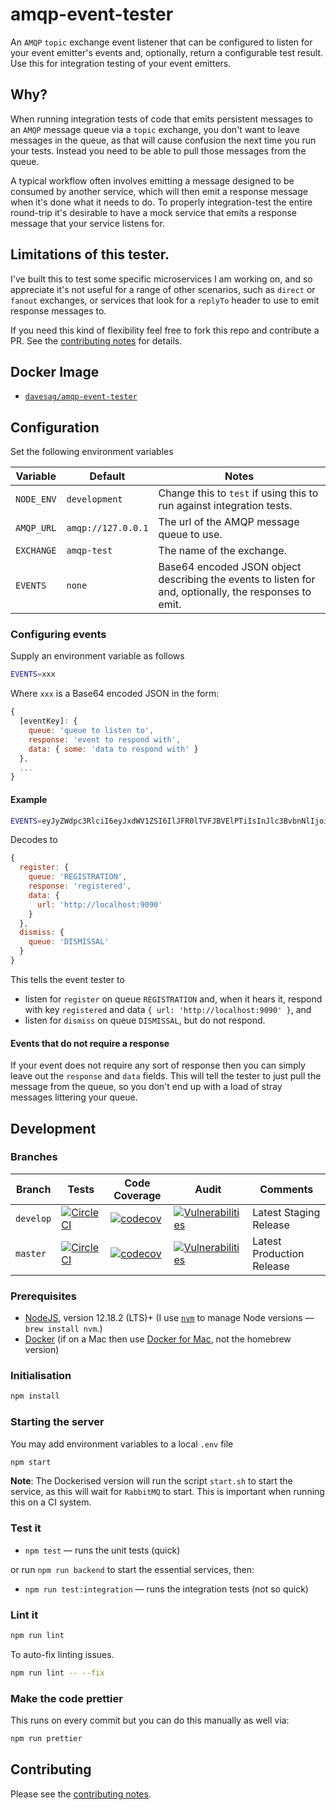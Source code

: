 # amqp-event-tester

An `AMQP` `topic` exchange event listener that can be configured to listen for your event emitter's events and, optionally, return a configurable test result. Use this for integration testing of your event emitters.

## Why?

When running integration tests of code that emits persistent messages to an `AMQP` message queue via a `topic` exchange, you don't want to leave messages in the queue, as that will cause confusion the next time you run your tests. Instead you need to be able to pull those messages from the queue.

A typical workflow often involves emitting a message designed to be consumed by another service, which will then emit a response message when it's done what it needs to do. To properly integration-test the entire round-trip it's desirable to have a mock service that emits a response message that your service listens for.

## Limitations of this tester.

I've built this to test some specific microservices I am working on, and so appreciate it's not useful for a range of other scenarios, such as `direct` or `fanout` exchanges, or services that look for a `replyTo` header to use to emit response messages to.

If you need this kind of flexibility feel free to fork this repo and contribute a PR. See the [contributing notes](CONTRIBUTING.md) for details.

## Docker Image

- [`davesag/amqp-event-tester`](https://hub.docker.com/r/davesag/amqp-event-tester/)

## Configuration

Set the following environment variables

<!-- prettier-ignore -->
|Variable  |Default           |Notes |
|----------|------------------|------|
|`NODE_ENV`|`development`     |Change this to `test` if using this to run against integration tests.|
|`AMQP_URL`|`amqp://127.0.0.1`|The url of the AMQP message queue to use.|
|`EXCHANGE`|`amqp-test`       |The name of the exchange.                |
|`EVENTS`  |`none`            |Base64 encoded JSON object describing the events to listen for and, optionally, the responses to emit.|

### Configuring events

Supply an environment variable as follows

```sh
EVENTS=xxx
```

Where `xxx` is a Base64 encoded JSON in the form:

```js
{
  [eventKey]: {
    queue: 'queue to listen to',
    response: 'event to respond with',
    data: { some: 'data to respond with' }
  },
  ...
}
```

#### Example

```sh
EVENTS=eyJyZWdpc3RlciI6eyJxdWV1ZSI6IlJFR0lTVFJBVElPTiIsInJlc3BvbnNlIjoicmVnaXN0ZXJlZCIsImRhdGEiOnsidXJsIjoiaHR0cDovL2xvY2FsaG9zdDo5MDkwIn19LCJkaXNtaXNzIjp7InF1ZXVlIjoiRElTTUlTU0FMIn19
```

Decodes to

```js
{
  register: {
    queue: 'REGISTRATION',
    response: 'registered',
    data: {
      url: 'http://localhost:9090'
    }
  },
  dismiss: {
    queue: 'DISMISSAL'
  }
}
```

This tells the event tester to

- listen for `register` on queue `REGISTRATION` and, when it hears it, respond with key `registered` and data `{ url: 'http://localhost:9090' }`, and
- listen for `dismiss` on queue `DISMISSAL`, but do not respond.

#### Events that do not require a response

If your event does not require any sort of response then you can simply leave out the `response` and `data` fields. This will tell the tester to just pull the message from the queue, so you don't end up with a load of stray messages littering your queue.

## Development

### Branches

<!-- prettier-ignore -->
| Branch | Tests | Code Coverage | Audit | Comments |
| ------ | ----- | ------------- | ----- | ---------|
| `develop` | [![CircleCI](https://circleci.com/gh/davesag/amqp-event-tester/tree/develop.svg?style=svg)](https://circleci.com/gh/davesag/amqp-event-tester/tree/develop) | [![codecov](https://codecov.io/gh/davesag/amqp-event-tester/branch/develop/graph/badge.svg)](https://codecov.io/gh/davesag/amqp-event-tester) | [![Vulnerabilities](https://snyk.io/test/github/davesag/amqp-event-tester/develop/badge.svg)](https://snyk.io/test/github/davesag/amqp-event-tester/develop) | Latest Staging Release |
| `master` | [![CircleCI](https://circleci.com/gh/davesag/amqp-event-tester/tree/master.svg?style=svg)](https://circleci.com/gh/davesag/amqp-event-tester/tree/master) | [![codecov](https://codecov.io/gh/davesag/amqp-event-tester/branch/master/graph/badge.svg)](https://codecov.io/gh/davesag/amqp-event-tester) | [![Vulnerabilities](https://snyk.io/test/github/davesag/amqp-event-tester/master/badge.svg)](https://snyk.io/test/github/davesag/amqp-event-tester/master) | Latest Production Release |

### Prerequisites

- [NodeJS](htps://nodejs.org), version 12.18.2 (LTS)+ (I use [`nvm`](https://github.com/creationix/nvm) to manage Node versions — `brew install nvm`.)
- [Docker](https://www.docker.com) (if on a Mac then use [Docker for Mac](https://docs.docker.com/docker-for-mac/), not the homebrew version)

### Initialisation

```sh
npm install
```

### Starting the server

You may add environment variables to a local `.env` file

```sh
npm start
```

**Note**: The Dockerised version will run the script `start.sh` to start the service, as this will wait for `RabbitMQ` to start. This is important when running this on a CI system.

### Test it

- `npm test` — runs the unit tests (quick)

or run `npm run backend` to start the essential services, then:

- `npm run test:integration` — runs the integration tests (not so quick)

### Lint it

```sh
npm run lint
```

To auto-fix linting issues.

```sh
npm run lint -- --fix
```

### Make the code prettier

This runs on every commit but you can do this manually as well via:

```sh
npm run prettier
```

## Contributing

Please see the [contributing notes](CONTRIBUTING.md).
